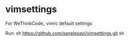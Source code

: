 # vimsettings
For WeThinkCode_ vimrc default settings

Run: sh https://github.com/sanelesazi/vimsettings.git sh
